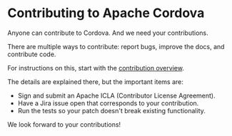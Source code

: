<!--
#
# Licensed to the Apache Software Foundation (ASF) under one
# or more contributor license agreements.  See the NOTICE file
# distributed with this work for additional information
# regarding copyright ownership.  The ASF licenses this file
# to you under the Apache License, Version 2.0 (the
# "License"); you may not use this file except in compliance
# with the License.  You may obtain a copy of the License at
#
# http://www.apache.org/licenses/LICENSE-2.0
#
# Unless required by applicable law or agreed to in writing,
# software distributed under the License is distributed on an
# "AS IS" BASIS, WITHOUT WARRANTIES OR CONDITIONS OF ANY
#  KIND, either express or implied.  See the License for the
# specific language governing permissions and limitations
# under the License.
#
-->

# Contributing to Apache Cordova

Anyone can contribute to Cordova. And we need your contributions.

There are multiple ways to contribute: report bugs, improve the docs, and
contribute code.

For instructions on this, start with the
[contribution overview](http://cordova.apache.org/contribute/).

The details are explained there, but the important items are:
 - Sign and submit an Apache ICLA (Contributor License Agreement).
 - Have a Jira issue open that corresponds to your contribution.
 - Run the tests so your patch doesn't break existing functionality.

We look forward to your contributions!
